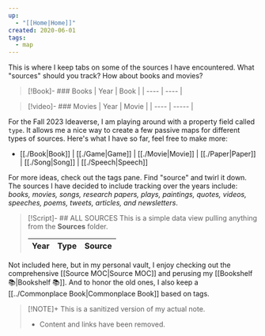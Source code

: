 ```yaml
---
up:
  - "[[Home|Home]]"
created: 2020-06-01
tags:
  - map
---
```

This is where I keep tabs on some of the sources I have encountered. 
What "sources" should you track? 
How about books and movies?

> [!Book]- ### Books
>  | Year | Book |
> | ---- | ---- |
> 

> [!video]- ### Movies
>  | Year | Movie |
> | ---- | ----- |
> 

For the Fall 2023 Ideaverse, I am playing around with a property field called `type`. It allows me a nice way to create a few passive maps for different types of sources. Here's what I have so far, feel free to make more:

- [[./Book|Book]] | [[./Game|Game]] | [[./Movie|Movie]] | [[./Paper|Paper]] | [[./Song|Song]] | [[./Speech|Speech]]

For more ideas, check out the tags pane. Find "source" and twirl it down. The sources I have decided to include tracking over the years include: *books, movies, songs, research papers, plays, paintings, quotes, videos, speeches, poems, tweets, articles, and newsletters*. 

> [!Script]- ## ALL SOURCES
> This is a simple data view pulling anything from the **Sources** folder.
> 
>  | Year | Type | Source |
> | ---- | ---- | ------ |
> 

Not included here, but in my personal vault, I enjoy checking out the comprehensive [[Source MOC|Source MOC]] and perusing my [[Bookshelf 📚|Bookshelf 📚]]. And to honor the old ones, I also keep a [[../Commonplace Book|Commonplace Book]] based on tags.

> [!NOTE]+ This is a sanitized version of my actual note. 
> - Content and links have been removed.








